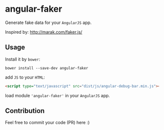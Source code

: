 angular-faker
===========

Generate fake data for your `AngularJS` app.

Inspired by: http://marak.com/faker.js/

## Usage

Install it by `bower`:

    bower install --save-dev angular-faker

add `JS` to your `HTML`:

~~~~html
<script type="text/javascript" src="dist/js/angular-debug-bar.min.js"></script>
~~~~
    
load module `'angular-faker'` in your `AngularJS` app.

## Contribution

Feel free to commit your code (PR) here :)
